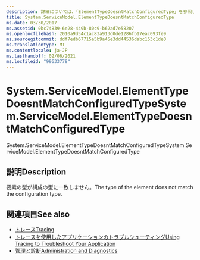 ```yaml
---
description: 詳細については、「ElementTypeDoesntMatchConfiguredType」を参照してください。
title: System.ServiceModel.ElementTypeDoesntMatchConfiguredType
ms.date: 03/30/2017
ms.assetid: 0bc74839-6e28-449b-80c9-b62ad7e58207
ms.openlocfilehash: 2010a9d54c1ac83a913d0de1286fb17eac093fe9
ms.sourcegitcommit: ddf7edb67715a5b9a45e3dd44536dabc153c1de0
ms.translationtype: MT
ms.contentlocale: ja-JP
ms.lasthandoff: 02/06/2021
ms.locfileid: "99633778"
---
```

# <a name="systemservicemodelelementtypedoesntmatchconfiguredtype"></a><span data-ttu-id="512c9-103">System.ServiceModel.ElementTypeDoesntMatchConfiguredType</span><span class="sxs-lookup"><span data-stu-id="512c9-103">System.ServiceModel.ElementTypeDoesntMatchConfiguredType</span></span>

<span data-ttu-id="512c9-104">System.ServiceModel.ElementTypeDoesntMatchConfiguredType</span><span class="sxs-lookup"><span data-stu-id="512c9-104">System.ServiceModel.ElementTypeDoesntMatchConfiguredType</span></span>  
  
## <a name="description"></a><span data-ttu-id="512c9-105">説明</span><span class="sxs-lookup"><span data-stu-id="512c9-105">Description</span></span>  

 <span data-ttu-id="512c9-106">要素の型が構成の型に一致しません。</span><span class="sxs-lookup"><span data-stu-id="512c9-106">The type of the element does not match the configuration type.</span></span>  
  
## <a name="see-also"></a><span data-ttu-id="512c9-107">関連項目</span><span class="sxs-lookup"><span data-stu-id="512c9-107">See also</span></span>

- [<span data-ttu-id="512c9-108">トレース</span><span class="sxs-lookup"><span data-stu-id="512c9-108">Tracing</span></span>](index.md)
- [<span data-ttu-id="512c9-109">トレースを使用したアプリケーションのトラブルシューティング</span><span class="sxs-lookup"><span data-stu-id="512c9-109">Using Tracing to Troubleshoot Your Application</span></span>](using-tracing-to-troubleshoot-your-application.md)
- [<span data-ttu-id="512c9-110">管理と診断</span><span class="sxs-lookup"><span data-stu-id="512c9-110">Administration and Diagnostics</span></span>](../index.md)

